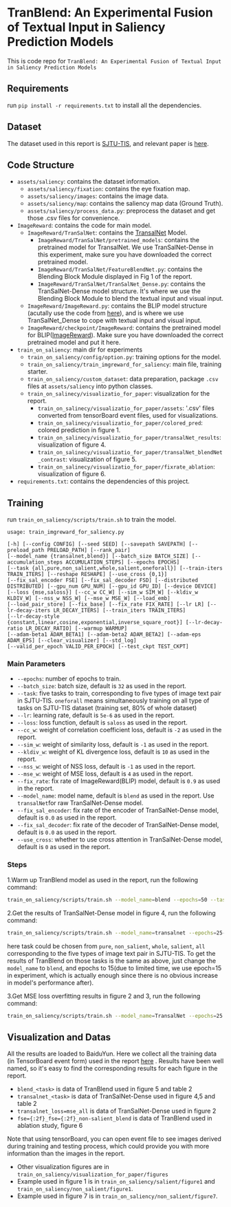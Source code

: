 # TranBlend: An Experimental Fusion of Textual Input in Saliency Prediction Models

This is code repo for `TranBlend: An Experimental Fusion of Textual Input in Saliency Prediction Models`

## Requirements
run `pip install -r requirements.txt` to install all the dependencies.

## Dataset
The dataset used in this report is [SJTU-TIS](https://pan.baidu.com/s/12DqeiOq_5taO4AkRdYOXUw?pwd=b2zu), and relevant paper is [here](https://ieeexplore.ieee.org/abstract/document/10182000).

## Code Structure

- `assets/saliency`: contains the dataset information.
  - `assets/saliency/fixation`: contains the eye fixation map. 
  - `assets/saliency/images`: contains the image data.
  - `assets/saliency/map`: contains the saliency map data (Ground Truth).
  - `assets/saliency/process_data.py`: preprocess the dataset and get those .csv files for convenience.
- `ImageReward`: contains the code for main model.
  - `ImageReward/TranSalNet`: contains the [TransalNet](https://github.com/ljovo/transalnet) Model.
    - `ImageReward/TranSalNet/pretrained_models`: contains the pretrained model for TransalNet. We use TranSalNet-Dense in this experiment, make sure you have downloaded the correct pretrained model.
    - `ImageReward/TranSalNet/FeatureBlendNet.py`: contains the Blending Block Module displayed in Fig 1 of the report.
    - `ImageReward/TranSalNet/TranSalNet_Dense.py`: contains the TranSalNet-Dense model structure. It's where we use the Blending Block Module to blend the textual input and visual input.
  - `ImageReward/ImageReward.py`: contains the BLIP model structure (acutally use the code from [here](https://github.com/THUDM/ImageReward)), and is where we use TranSalNet_Dense to cope with textual input and visual input.
  - `ImageReward/checkpoint/ImageReward`: contains the pretrained model for BLIP([ImageReward](https://pan.baidu.com/s/1WbrwEQbgfpWs0YaNjaiFwg?pwd=psqv)). Make sure you have downloaded the correct pretrained model and put it here.
- `train_on_saliency`: main dir for experiments
  - `train_on_saliency/config/option.py`: training options for the model.
  - `train_on_saliency/train_imgreward_for_saliency`: main file, training starter.
  - `train_on_saliency/custom_dataset`: data preparation, package `.csv` files at `assets/saliency` into python classes.
  - `train_on_salinecy/visualizatio_for_paper`: visualization for the report. 
    - `train_on_salinecy/visualizatio_for_paper/assets`: '.csv' files converted from tensorBoard event files, used for visualizations.
    - `train_on_salinecy/visualizatio_for_paper/colored_pred`: colored prediction in figure 1.
    - `train_on_salinecy/visualizatio_for_paper/transalNet_results`: visualization of figure 4.
    - `train_on_salinecy/visualizatio_for_paper/transalNet_blendNet_contrast`: visualization of figure 5.
    - `train_on_salinecy/visualizatio_for_paper/fixrate_ablation`: visualization of figure 6.
- `requirements.txt`: contains the dependencies of this project.

## Training
run `train_on_saliency/scripts/train.sh` to train the model.
```text
usage: train_imgreward_for_saliency.py

[-h] [--config CONFIG] [--seed SEED] [--savepath SAVEPATH] [--preload_path PRELOAD_PATH] [--rank_pair]                                   
[--model_name {transalnet,blend}] [--batch_size BATCH_SIZE] [--accumulation_steps ACCUMULATION_STEPS] [--epochs EPOCHS]       
[--task {all,pure,non_salient,whole,salient,oneforall}] [--train-iters TRAIN_ITERS] [--reshape RESHAPE] [--use_cross {0,1}]
[--fix_sal_encoder FSE] [--fix_sal_decoder FSD] [--distributed DISTRIBUTED] [--gpu_num GPU_NUM] [--gpu_id GPU_ID] [--device DEVICE]      
[--loss {mse,saloss}] [--cc_w CC_W] [--sim_w SIM_W] [--kldiv_w KLDIV_W] [--nss_w NSS_W] [--mse_w MSE_W] [--load_emb]                     
[--load_pair_store] [--fix_base] [--fix_rate FIX_RATE] [--lr LR] [--lr-decay-iters LR_DECAY_ITERS] [--train_iters TRAIN_ITERS]           
[--lr-decay-style {constant,linear,cosine,exponential,inverse_square_root}] [--lr-decay-ratio LR_DECAY_RATIO] [--warmup WARMUP]          
[--adam-beta1 ADAM_BETA1] [--adam-beta2 ADAM_BETA2] [--adam-eps ADAM_EPS] [--clear_visualizer] [--std_log]                               
[--valid_per_epoch VALID_PER_EPOCH] [--test_ckpt TEST_CKPT]
```
### Main Parameters
- `--epochs`: number of epochs to train. 
- `--batch_size`: batch size, default is `32` as used in the report.
- `--task`: five tasks to train, corresponding to five types of image text pair in SJTU-TIS. `oneforall` means simultaneously training on all type of tasks on SJTU-TIS dataset (training set, 80% of whole dataset)
- `--lr`: learning rate, default is `5e-6` as used in the report.
- `--loss`: loss function, default is `saloss` as used in the report.
- `--cc_w`: weight of correlation coefficient loss, default is `-2` as used in the report.
- `--sim_w`: weight of similarity loss, default is `-1` as used in the report.
- `--kldiv_w`: weight of KL divergence loss, default is `10` as used in the report.
- `--nss_w`: weight of NSS loss, default is `-1` as used in the report.
- `--mse_w`: weight of MSE loss, default is `4` as used in the report.
- `--fix_rate`: fix rate of ImageReward(BLIP) model, default is `0.9` as used in the report.
- `--model_name`: model name, default is `blend` as used in the report. Use `transalNet`for raw TranSalNet-Dense model.
- `--fix_sal_encoder`: fix rate of the encoder of TranSalNet-Dense model, default is `0.0` as used in the report.
- `--fix_sal_decoder`: fix rate of the decoder of TranSalNet-Dense model, default is `0.0` as used in the report.
- `--use_cross`: whether to use cross attention in TranSalNet-Dense model, default is `0` as used in the report.

### Steps

1.Warm up TranBlend model as used in the report, run the following command:
```bash
train_on_saliency/scripts/train.sh --model_name=blend --epochs=50 --task=oneforall --fse=0.0 --fse=0.0 --use_cross=0
```
2.Get the results of TranSalNet-Dense model in figure 4, run the following command:
```bash
train_on_saliency/scripts/train.sh --model_name=transalnet --epochs=25--task=task
```
here task could be chosen from `pure`, `non_salient`, `whole`, `salient`, `all` corresponding to the five types of image text pair in SJTU-TIS.
To get the results of TranBlend on those tasks is the same as above, just change the `model_name` to `blend`, and epochs to 15(due to limited time, we use epoch=15 in experiment, which is actually enough since there is no obvious increase in model's performance after).

3.Get MSE loss overfitting results in figure 2 and 3, run the following command:
```bash
train_on_saliency/scripts/train.sh --model_name=TransalNet --epochs=25 --task=all --loss=mse
```

## Visualization and Datas
All the results are loaded to BaiduYun. Here we collect all the training data (in TensorBoard event form) used in the report [here](https://pan.baidu.com/s/1ATTGdj2jJ0L_NUf1hjHACw?pwd=mi3d)
. Results have been well named, so it's easy to find the corresponding results for each figure in the report.
- `blend_<task>` is data of TranBlend used in figure 5 and table 2
- `transalnet_<task>` is data of TranSalNet-Dense used in figure 4,5 and table 2
- `transalnet_loss=mse_all` is data of TranSalNet-Dense used in figure 2
- `fse={:2f}_fse={:2f}_non-salient_blend` is data of TranBlend used in ablation study, figure 6

Note that using tensorBoard, you can open event file to see images derived during training and testing process, which could provide you with more information than the images in the report.

- Other visualization figures are in `train_on_saliency/visualization_for_paper/figures`
- Example used in figure 1 is in `train_on_saliency/salient/figure1` and `train_on_saliency/non_salient/figure1`.
- Example used in figure 7 is in `train_on_saliency/non_salient/figure7`.
